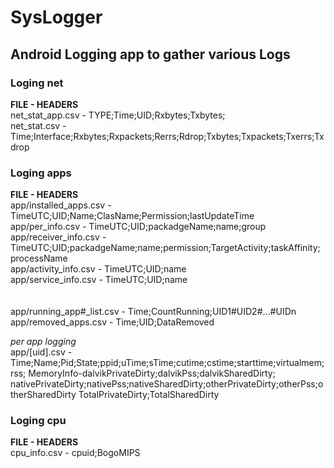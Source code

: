 SysLogger
=======
 
Android Logging app to gather various Logs
-----------
 
### Loging net

**FILE - HEADERS**   
net_stat_app.csv - TYPE;Time;UID;Rxbytes;Txbytes;<br />
net_stat.csv - Time;Interface;Rxbytes;Rxpackets;Rerrs;Rdrop;Txbytes;Txpackets;Txerrs;Txdrop<br />

### Loging apps

**FILE - HEADERS**   
app/installed_apps.csv - TimeUTC;UID;Name;ClasName;Permission;lastUpdateTime<br />
app/per_info.csv - TimeUTC;UID;packadgeName;name;group<br />
app/receiver_info.csv - TimeUTC;UID;packadgeName;name;permission;TargetActivity;taskAffinity;processName<br />
app/activity_info.csv - TimeUTC;UID;name<br />
app/service_info.csv - TimeUTC;UID;name<br />
<br />			
app/running_app#_list.csv - Time;CountRunning;UID1#UID2#...#UIDn<br />
app/removed_apps.csv - Time;UID;DataRemoved<br />

*per app logging*  
app/[uid].csv -
Time;Name;Pid;State;ppid;uTime;sTime;cutime;cstime;starttime;virtualmem;rss;
MemoryInfo-dalvikPrivateDirty;dalvikPss;dalvikSharedDirty;
nativePrivateDirty;nativePss;nativeSharedDirty;otherPrivateDirty;otherPss;otherSharedDirty
TotalPrivateDirty;TotalSharedDirty

### Loging cpu

**FILE - HEADERS**   
cpu_info.csv - cpuid;BogoMIPS
